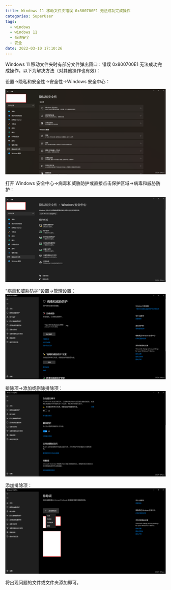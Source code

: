 ```yaml
---
title: Windows 11 移动文件夹错误 0x800700E1 无法成功完成操作
categories: SuperUser
tags:
  - windows
  - windows 11
  - 系统安全
  - 安全
date: 2022-03-10 17:10:26
---
```


Windows 11 移动文件夹时有部分文件弹出窗口：错误 0x800700E1 无法成功完成操作。以下为解决方法（对其他操作也有效）：

设置->隐私和安全性->安全性->Windows 安全中心：

![img](2022-03/f728265b731a409a801dd2afc07e6886.png)

打开 Windows 安全中心->病毒和威胁防护或直接点击保护区域->病毒和威胁防护：

![img](2022-03/aa2777695897410ebf1819cf93903bcd.png)

“病毒和威胁防护”设置->管理设置：
![img](2022-03/74c63519d3b24c4c97f93678bec9067a.png)

排除项->添加或删除排除项：
![img](2022-03/4ba6f2f435fb4bac9e97c656466363f5.png)

添加排除项：
![img](2022-03/98356f078f604232bb2cf81e35a53195.png)

将出现问题的文件或文件夹添加即可。

